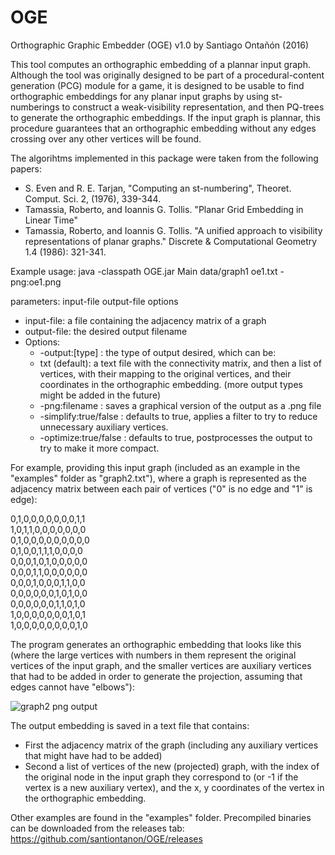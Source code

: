 # OGE
Orthographic Graphic Embedder (OGE) v1.0 by Santiago Ontañón (2016)  

This tool computes an orthographic embedding of a plannar input graph. Although the tool was originally designed to be part of a procedural-content generation (PCG) module for a game, it is designed to be usable to find orthographic embeddings for any planar input graphs by using st-numberings to construct a weak-visibility representation, and then PQ-trees to generate the orthographic embeddings. If the input graph is plannar, this procedure guarantees that an orthographic embedding without any edges crossing over any other vertices will be found.  

The algorihtms implemented in this package were taken from the following papers:  
- S. Even and R. E. Tarjan, "Computing an st-numbering", Theoret. Comput. Sci. 2, (1976), 339-344.  
- Tamassia, Roberto, and Ioannis G. Tollis. "Planar Grid Embedding in Linear Time"  
- Tamassia, Roberto, and Ioannis G. Tollis. "A unified approach to visibility representations of planar graphs." Discrete & Computational Geometry 1.4 (1986): 321-341.  

Example usage: java -classpath OGE.jar Main data/graph1 oe1.txt -png:oe1.png  

parameters: input-file output-file options   
- input-file: a file containing the adjacency matrix of a graph  
- output-file: the desired output filename  
- Options:  
  -  -output:[type] : the type of output desired, which can be:  
    - txt (default): a text file with the connectivity matrix, and then a list of vertices, with their mapping to the original vertices, and their coordinates in the orthographic embedding. 
    (more output types might be added in the future)  
  - -png:filename : saves a graphical version of the output as a .png file  
  - -simplify:true/false : defaults to true, applies a filter to try to reduce unnecessary auxiliary vertices.  
  - -optimize:true/false : defaults to true, postprocesses the output to try to make it more compact.  

For example, providing this input graph (included as an example in the "examples" folder as "graph2.txt"), where a graph is represented as the adjacency matrix between each pair of vertices ("0" is no edge and "1" is edge):  

0,1,0,0,0,0,0,0,0,1,1  
1,0,1,1,0,0,0,0,0,0,0  
0,1,0,0,0,0,0,0,0,0,0  
0,1,0,0,1,1,1,0,0,0,0  
0,0,0,1,0,1,0,0,0,0,0  
0,0,0,1,1,0,0,0,0,0,0  
0,0,0,1,0,0,0,1,1,0,0  
0,0,0,0,0,0,1,0,1,0,0  
0,0,0,0,0,0,1,1,0,1,0  
1,0,0,0,0,0,0,0,1,0,1  
1,0,0,0,0,0,0,0,0,1,0  

The program generates an orthographic embedding that looks like this (where the large vertices with numbers in them represent the original vertices of the input graph, and the smaller vertices are auxiliary vertices that had to be added in order to generate the projection, assuming that edges cannot have "elbows"):  

![graph2 png output](https://raw.githubusercontent.com/santiontanon/OGE/master/examples/oe2.png)

The output embedding is saved in a text file that contains:
- First the adjacency matrix of the graph (including any auxiliary vertices that might have had to be added)
- Second a list of vertices of the new (projected) graph, with the index of the original node in the input graph they correspond to (or -1 if the vertex is a new auxiliary vertex), and the x, y coordinates of the vertex in the orthographic embedding.

Other examples are found in the "examples" folder. Precompiled binaries can be downloaded from the releases tab: https://github.com/santiontanon/OGE/releases

